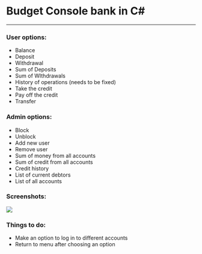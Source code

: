 # Budget Console bank in C#⁣
----
### User options:
- Balance
- Deposit
- Withdrawal
- Sum of Deposits
- Sum of WIthdrawals
- History of operations (needs to be fixed)
- Take the credit
- Pay off the credit
- Transfer

### Admin options:
- Block
- Unblock
- Add new user
- Remove user
- Sum of money from all accounts
- Sum of credit from all accounts
- Credit history
- List of current debtors
- List of all accounts

### Screenshots:

![](https://i.imgur.com/kvzVAvv.png)

### Things to do: 
- Make an option to log in to different accounts
- Return to menu after choosing an option
